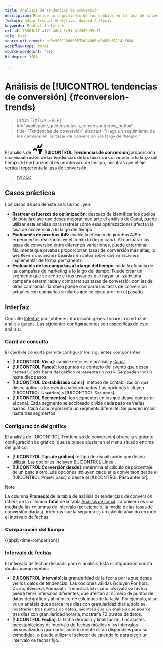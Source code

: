 ```yaml
---
title: Análisis de tendencias de conversión
description: Realice un seguimiento de los cambios en la tasa de conversión a lo largo del tiempo.
feature: Adobe Product Analytics, Guided Analysis
keywords: Product Analytics
exl-id: 75501e77-a172-48b4-9c91-b12d39e93c37
role: User
source-git-commit: bd8c9951386608572d84006bd5465e57214c56d4
workflow-type: tm+mt
source-wordcount: '536'
ht-degree: 100%

---
```


# Análisis de [!UICONTROL tendencias de conversión] {#conversion-trends}

<!-- markdownlint-disable MD034 -->

>[!CONTEXTUALHELP]
>id="workspace_guidedanalysis_conversiontrends_button"
>title="Tendencias de conversión"
>abstract="Haga un seguimiento de los cambios en las tasas de conversión a lo largo del tiempo."

<!-- markdownlint-enable MD034 -->


El análisis de ![Tendencias de conversión](/help/assets/icons/ConversionTrends.svg) **[!UICONTROL Tendencias de conversión]** proporciona una visualización de las tendencias de las tasas de conversión a lo largo del tiempo. El eje horizontal es un intervalo de tiempo, mientras que el eje vertical representa la tasa de conversión.


>[!VIDEO](https://video.tv.adobe.com/v/3423492/?captions=spa&quality=12&learn=on)


## Casos prácticos

Los casos de uso de este análisis incluyen:

* **Rastrear esfuerzos de optimización**: después de identificar los cuellos de botella clave que desea mejorar mediante el análisis de [Canal](funnel.md), puede utilizar este análisis para rastrear cómo esas optimizaciones afectan la tasa de conversión a lo largo del tiempo.
* **Evaluación de pruebas A/B**: evalúe la eficacia de pruebas A/B o experimentos realizados en el contexto de un canal. Al comparar las tasas de conversión entre diferentes variaciones, puede determinar fácilmente qué pruebas proporcionan tasas de conversión más altas, lo que lleva a decisiones basadas en datos sobre qué variaciones implementar de forma permanente.
* **Evaluación de las campañas a lo largo del tiempo**: mida la eficacia de las campañas de marketing a lo largo del tiempo. Puede crear un segmento que se centre en los usuarios que hayan utilizado una campaña determinada y comparar sus tasas de conversión con las de otras campañas. También puede comparar las tasas de conversión actuales con campañas similares que se ejecutaron en el pasado.

## Interfaz

Consulte [Interfaz](../overview.md#interface) para obtener información general sobre la interfaz de análisis guiado. Las siguientes configuraciones son específicas de este análisis:

### Carril de consulta

El carril de consulta permite configurar los siguientes componentes:

* **[!UICONTROL Vista]**: cambie entre este análisis y [Canal](funnel.md).
* **[!UICONTROL Pasos]**: los puntos de contacto del evento que desea rastrear. Cada barra del gráfico representa un paso. Se pueden incluir hasta diez pasos.
* **[!UICONTROL Contabilizado como]**: método de contabilización que desea aplicar a los eventos seleccionados. Las opciones incluyen [!UICONTROL Usuarios] y [!UICONTROL Sesiones].
* **[!UICONTROL Segmentos]**: los segmentos en los que desea comparar el canal. Cada segmento seleccionado divide cada paso en varias barras. Cada color representa un segmento diferente. Se pueden incluir hasta tres segmentos.

### Configuración del gráfico

El análisis de [!UICONTROL Tendencias de conversión] ofrece la siguiente configuración de gráfico, que se puede ajustar en el menú situado encima del gráfico:

* **[!UICONTROL Tipo de gráfico]**: el tipo de visualización que desea utilizar. Las opciones incluyen [!UICONTROL Línea].
* **[!UICONTROL Conversión desde]**: determina el cálculo de porcentaje de un paso a otro. Las opciones incluyen calcular la conversión desde el [!UICONTROL Primer paso] o desde el [!UICONTROL Paso anterior].

>[!NOTE]
>
>La columna **Promedio** de la tabla de análisis de tendencias de conversión difiere de la columna **Total** de la tabla [Análisis de canal](funnel.md). La primera es una media de las columnas de intervalo (por ejemplo, la media de las tasas de conversión diarias), mientras que la segunda es un cálculo añadido en todo el intervalo de fechas.

### Comparación del tiempo

{{apply-time-comparison}}


### Intervalo de fechas

El intervalo de fechas deseado para el análisis. Esta configuración consta de dos componentes:

* **[!UICONTROL Intervalo]**: la granularidad de la fecha por la que desea ver los datos de tendencias. Las opciones válidas incluyen Por hora, Diario, Semanal, Mensual y Trimestral. El mismo intervalo de fechas puede tener intervalos diferentes, que afectan al número de puntos de datos del gráfico y al número de columnas de la tabla. Por ejemplo, si se ve un análisis que abarca tres días con granularidad diaria, solo se mostrarían tres puntos de datos, mientras que un análisis que abarca tres días con granularidad horaria, mostraría 72 puntos de datos.
* **[!UICONTROL Fecha]**: la fecha de inicio y finalización. Los ajustes preestablecidos de intervalo de fechas móviles y los intervalos personalizados guardados anteriormente están disponibles para su comodidad, o puede utilizar el selector de calendario para elegir un intervalo de fechas fijo.

<!--
## Example

See below for an example of the analysis.

![Conversion trends time compare](../assets/conversion-trends-compare.png)

-->

